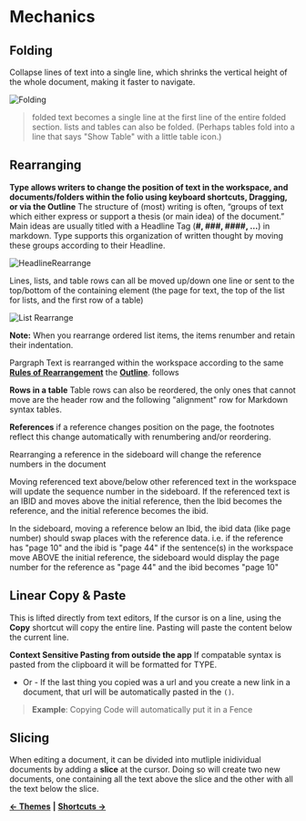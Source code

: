 # Mechanics

## Folding

Collapse lines of text into a single line, which shrinks the vertical height of the whole document, making it faster to navigate.

![Folding](https://via.placeholder.com/1000x280)

> folded text becomes a single line at the first line of the entire folded section. lists and tables can also be folded. \(Perhaps tables fold into a line that says "Show Table" with a little table icon.\)

## Rearranging

**Type allows writers to change the position of text in the workspace, and documents/folders within the folio using keyboard shortcuts, Dragging, or via the Outline** The structure of \(most\) writing is often, “groups of text which either express or support a thesis \(or main idea\) of the document.” Main ideas are usually titled with a Headline Tag \(**\#, \#\#\#, \#\#\#\#, …**\) in markdown. Type supports this organization of written thought by moving these groups according to their Headline.

![HeadlineRearrange](https://via.placeholder.com/1000x480)

Lines, lists, and table rows can all be moved up/down one line or sent to the top/bottom of the containing element \(the page for text, the top of the list for lists, and the first row of a table\)

![List Rearrange](https://via.placeholder.com/1000x280)

**Note:** When you rearrange ordered list items, the items renumber and retain their indentation.

Pargraph Text is rearranged within the workspace according to the same [**Rules of Rearrangement**](https://github.com/JEFLBROWN/Type/wiki/Outline#rules-of-arrangement) the [**Outline**](https://github.com/JEFLBROWN/Type/wiki/Outline). follows

**Rows in a table** Table rows can also be reordered, the only ones that cannot move are the header row and the following "alignment" row for Markdown syntax tables.

**References** if a reference changes position on the page, the footnotes reflect this change automatically with renumbering and/or reordering.

Rearranging a reference in the sideboard will change the reference numbers in the document

Moving referenced text above/below other referenced text in the workspace will update the sequence number in the sideboard. If the referenced text is an IBID and moves above the initial reference, then the Ibid becomes the reference, and the initial reference becomes the ibid.

In the sideboard, moving a reference below an Ibid, the ibid data \(like page number\) should swap places with the reference data. i.e. if the reference has "page 10" and the ibid is "page 44" if the sentence\(s\) in the workspace move ABOVE the initial reference, the sideboard would display the page number for the reference as "page 44" and the ibid becomes "page 10"

## Linear Copy & Paste

This is lifted directly from text editors, If the cursor is on a line, using the **Copy** shortcut will copy the entire line. Pasting will paste the content below the current line.

**Context Sensitive Pasting from outside the app** If compatable syntax is pasted from the clipboard it will be formatted for TYPE.

* Or - If the last thing you copied was a url and you create a new link in a document, that url will be automatically pasted in the `()`.

> **Example**: Copying Code will automatically put it in a Fence

## Slicing

When editing a document, it can be divided into mutliple inidividual documents by adding a **slice** at the cursor. Doing so will create two new documents, one containing all the text above the slice and the other with all the text below the slice.

[**← Themes**](https://github.com/JEFLBROWN/Type/wiki/Themes) **\|** [**Shortcuts →**](https://github.com/JEFLBROWN/Type/wiki/Shortcuts)

